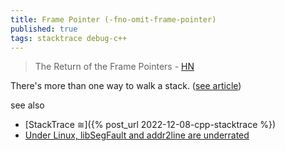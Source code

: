 ```yaml
---
title: Frame Pointer (-fno-omit-frame-pointer)
published: true
tags: stacktrace debug-c++
---
```

> The Return of the Frame Pointers - [HN](https://news.ycombinator.com/item?id=39731824)

There's more than one way to walk a stack. ([see article](https://www.brendangregg.com/blog/2024-03-17/the-return-of-the-frame-pointers.html))

see also
- [StackTrace ≅]({% post_url 2022-12-08-cpp-stacktrace %})
- [Under Linux, libSegFault and addr2line are underrated](https://lemire.me/blog/2023/05/01/under-linux-libsegfault-and-addr2line-are-underrated/)
